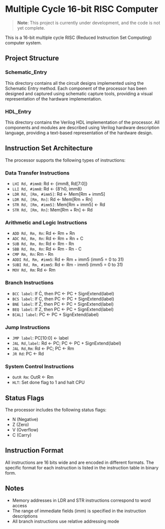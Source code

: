# Multiple Cycle 16-bit RISC Computer

> **Note**: This project is currently under development, and the code is not yet complete.

This is a 16-bit multiple cycle RISC (Reduced Instruction Set Computing) computer system.

## Project Structure

### Schematic_Entry

This directory contains all the circuit designs implemented using the Schematic Entry method. Each component of the processor has been designed and captured using schematic capture tools, providing a visual representation of the hardware implementation.

### HDL_Entry

This directory contains the Verilog HDL implementation of the processor. All components and modules are described using Verilog hardware description language, providing a text-based representation of the hardware design.

## Instruction Set Architecture

The processor supports the following types of instructions:

### Data Transfer Instructions

- `LHI Rd, #imm8`: Rd ← {imm8, Rd[7:0]}
- `LLI Rd, #imm8`: Rd ← {8'h0, imm8}
- `LDR Rd, [Rm, #imm5]`: Rd ← Mem[Rm + imm5]
- `LDR Rd, [Rm, Rn]`: Rd ← Mem[Rm + Rn]
- `STR Rd, [Rm, #imm5]`: Mem[Rm + imm5] ← Rd
- `STR Rd, [Rm, Rn]`: Mem[Rm + Rn] ← Rd

### Arithmetic and Logic Instructions

- `ADD Rd, Rm, Rn`: Rd ← Rm + Rn
- `ADC Rd, Rm, Rn`: Rd ← Rm + Rn + C
- `SUB Rd, Rm, Rn`: Rd ← Rm - Rn
- `SBB Rd, Rm, Rn`: Rd ← Rm - Rn - C
- `CMP Rm, Rn`: Rm - Rn
- `ADDI Rd, Rm, #imm5`: Rd ← Rm + imm5 (imm5 = 0 to 31)
- `SUBI Rd, Rm, #imm5`: Rd ← Rm - imm5 (imm5 = 0 to 31)
- `MOV Rd, Rm`: Rd ← Rm

### Branch Instructions

- `BCC label`: If C̄, then PC ← PC + SignExtend(label)
- `BCS label`: If C, then PC ← PC + SignExtend(label)
- `BNE label`: If Z̄, then PC ← PC + SignExtend(label)
- `BEQ label`: If Z, then PC ← PC + SignExtend(label)
- `B[AL] label`: PC ← PC + SignExtend(label)

### Jump Instructions

- `JMP label`: PC[10:0] ← label
- `JAL Rd,label`: Rd ← PC; PC ← PC + SignExtend(label)
- `JAL Rd,Rm`: Rd ← PC; PC ← Rm
- `JR Rd`: PC ← Rd

### System Control Instructions

- `OutR Rm`: OutR ← Rm
- `HLT`: Set done flag to 1 and halt CPU

## Status Flags

The processor includes the following status flags:

- N (Negative)
- Z (Zero)
- V (Overflow)
- C (Carry)

## Instruction Format

All instructions are 16 bits wide and are encoded in different formats. The specific format for each instruction is listed in the instruction table in binary form.

## Notes

- Memory addresses in LDR and STR instructions correspond to word access
- The range of immediate fields (imm) is specified in the instruction descriptions
- All branch instructions use relative addressing mode

